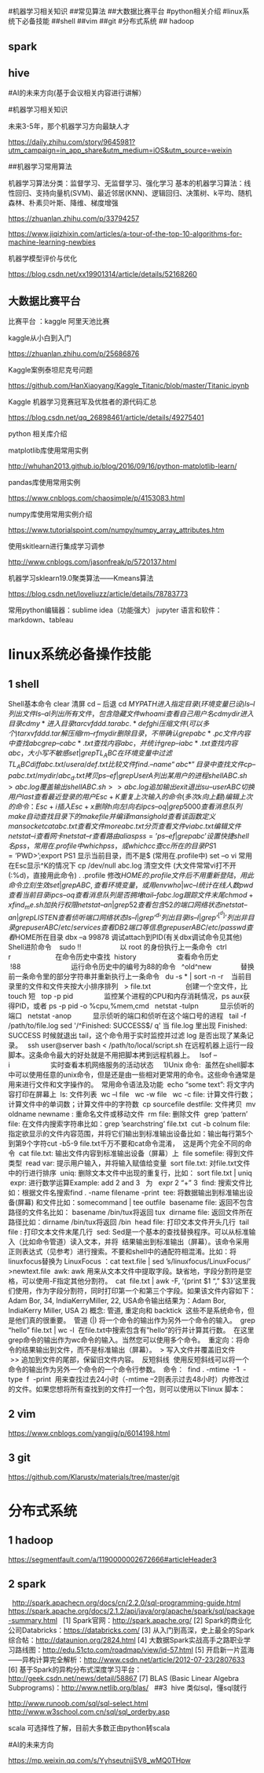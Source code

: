 # 

#机器学习相关知识
##常见算法
##大数据比赛平台
#python相关介绍
#linux系统下必备技能
##shell
##vim
##git
#分布式系统
## hadoop
## spark
## hive

#AI的未来方向(基于会议相关内容进行讲解）

#机器学习相关知识

未来3-5年，那个机器学习方向最缺人才

https://daily.zhihu.com/story/9645981?utm_campaign=in_app_share&utm_medium=iOS&utm_source=weixin

##机器学习常用算法

机器学习算法分类：监督学习、无监督学习、强化学习
基本的机器学习算法：线性回归、支持向量机(SVM)、最近邻居(KNN)、逻辑回归、决策树、k平均、随机森林、朴素贝叶斯、降维、梯度增强

https://zhuanlan.zhihu.com/p/33794257

https://www.jiqizhixin.com/articles/a-tour-of-the-top-10-algorithms-for-machine-learning-newbies


机器学模型评价与优化

https://blog.csdn.net/xx19901314/article/details/52168260

## 大数据比赛平台
比赛平台 ：kaggle  阿里天池比赛
 
kaggle从小白到入门

https://zhuanlan.zhihu.com/p/25686876

Kaggle案例泰坦尼克号问题

https://github.com/HanXiaoyang/Kaggle_Titanic/blob/master/Titanic.ipynb

Kaggle 机器学习竞赛冠军及优胜者的源代码汇总

https://blog.csdn.net/qq_26898461/article/details/49275401

python 相关库介绍

matplotlib库使用常用实例

http://whuhan2013.github.io/blog/2016/09/16/python-matplotlib-learn/

pandas库使用常用实例

https://www.cnblogs.com/chaosimple/p/4153083.html

numpy库使用常用实例介绍

https://www.tutorialspoint.com/numpy/numpy_array_attributes.htm

使用skitlearn进行集成学习调参

http://www.cnblogs.com/jasonfreak/p/5720137.html

机器学习sklearn19.0聚类算法——Kmeans算法

https://blog.csdn.net/loveliuzz/article/details/78783773


常用python编辑器：sublime  idea（功能强大） jupyter
语言和软件：markdown、tableau
# linux系统必备操作技能

## 1 shell

Shell基本命令
clear 清屏
cd – 后退
cd $MYPATH 进入指定目录(环境变量已设)
ls –l 列出文件
ls –al 列出所有文件，包含隐藏文件
whoami 查看自己用户名
cd mydir 进入目录
cd my* 进入目录
tar cvf ddd.tar abc.* def ghi 压缩文件(可以多个)
tar xvf ddd.tar 解压缩
rm –rf mydir 删除目录，不带确认
grep abc *.pc 文件内容中查找abc
grep –c abc *.txt 查找内容abc，并统计
grep –i abc *.txt 查找内容abc，大小写不敏感
set|grep TL_ABC 在环境变量中过滤TL_ABC
diff abc.txt /usera/def.txt 比较文件
find . –name “abc*” 目录中查找文件
cp –p abc.txt /mydir/abc_d.txt 拷贝
ps –ef|grep UserA 列出某用户的进程
shellABC.sh > abc.log 覆盖输出
shellABC.sh >> abc.log 追加输出
exit 退出
su –userABC 切换用户
last 查看最近登录的用户
Esc+K 重复上次输入的命令(多次k向上翻)
   编辑上次的命令： Esc+i 插入 Esc+x 删除 h 向左 l 向右
ipcs –oq|grep 5000 查看消息队列
make 自动查找目录下的makefile并编译
man sighold 查看该函数定义 man socket
cat abc.txt 查看文件
more abc.txt 分页查看文件
vi abc.txt 编辑文件
netstat –i 查看网卡
netstat –r 查看路由
alias pss=’ps –ef|grep abc’ 设置快捷shell名pss，常用在.profile中
which pss ，或which cc 查cc所在的目录
PS1=’$PWD>’;export PS1 显示当前目录，而不是$ (常用在.profile中)
set –o vi 常用在Esc显示^K的情况下
cp /dev/null abc.log 清空文件 (大文件常常vi打不开(:%d)，直接用此命令)
. .profile 修改$HOME的.profile文件后不用重新登陆，用此命令立刻生效
set|grep ABC, 查看环境变量，或用env
who|wc –l 统计在线人数
pwd 查看当前目录
ipcs –oq 查看消息队列是否拥堵
tail –f abc.log跟踪文件末尾
chmod +x find_me.sh 加执行权限
netstat –an|grep 52 查看包含52的端口网络状态
netstat –an|grep LISTEN 查看侦听端口网络状态
ls –l|grep ‘^d’ 列出目录
ls –l|grep ‘^[^d]’ 列出非目录
grep userABC /etc/services 查看DB2端口等信息
grep userABC /etc/passwd 查看$HOME所在目录
dbx –a 99878 调试attach到PID(有关dbx调试命令见其他)
 
Shell进阶命令
 
 sudo !!                    以 root 的身份执行上一条命令
 ctrl r                       在命令历史中查找
 history                     查看命令历史
 !88                          运行命令历史中的编号为88的命令
  ^old^new               替换前一条命令里的部分字符串并重新执行上一条命令
  du -s * | sort -n -r    当前目录里的文件和文件夹按大小排序排列
  > file.txt                  创建一个空文件，比 touch 短
  top -p pid                监控某个进程的CPU和内存消耗情况，ps aux获得PID，或者 ps -p pid -o %cpu,%mem,cmd
  netstat -tulpn           显示侦听的端口
  netstat -anop           显示侦听的端口和侦听在这个端口号的进程
  tail -f /path/to/file.log sed '/^Finished: SUCCESS$/ q' 当 file.log 里出现 Finished: SUCCESS 时候就退出 tail，这个命令用于实时监控并过滤 log 是否出现了某条记录。
  ssh user@server bash < /path/to/local/script.sh 在远程机器上运行一段脚本。这条命令最大的好处就是不用把脚本拷到远程机器上。
  lsof –i                     实时查看本机网络服务的活动状态
 
 
1)Unix 命令:
 虽然在shell脚本中可以使用任意的unix命令，但是还是由一些相对更常用的命令。这些命令通常是用来进行文件和文字操作的。
 常用命令语法及功能
 echo “some text”: 将文字内容打印在屏幕上
 ls: 文件列表
 wc –l file   wc -w file   wc -c file: 计算文件行数；计算文件中的单词数；计算文件中的字符数
 cp sourcefile destfile: 文件拷贝
 mv oldname newname : 重命名文件或移动文件
 rm file: 删除文件
 grep ‘pattern’ file: 在文件内搜索字符串比如：grep ’searchstring’ file.txt
 cut -b colnum file: 指定欲显示的文件内容范围，并将它们输出到标准输出设备比如：输出每行第5个到第9个字符cut -b5-9 file.txt千万不要和cat命令混淆，
 这是两个完全不同的命令
 cat file.txt: 输出文件内容到标准输出设备（屏幕）上
 file somefile: 得到文件类型
 read var: 提示用户输入，并将输入赋值给变量
 sort file.txt: 对file.txt文件中的行进行排序
 uniq: 删除文本文件中出现的重复行，比如： sort file.txt | uniq
 expr: 进行数学运算Example: add 2 and 3   为   expr 2 “+” 3
 find: 搜索文件比如：根据文件名搜索find . -name filename -print
 tee: 将数据输出到标准输出设备(屏幕) 和文件比如：somecommand | tee outfile
 basename file: 返回不包含路径的文件名比如： basename /bin/tux将返回 tux
 dirname file: 返回文件所在路径比如：dirname /bin/tux将返回 /bin
 head file: 打印文本文件开头几行
 tail file : 打印文本文件末尾几行
 sed: Sed是一个基本的查找替换程序。可以从标准输入（比如命令管道）读入文本，并将
 结果输出到标准输出（屏幕）。该命令采用正则表达式（见参考）进行搜索。不要和shell中的通配符相混淆。比如：将linuxfocus替换为 LinuxFocus ：cat text.file | sed ’s/linuxfocus/LinuxFocus/’ >newtext.file 
awk: awk 用来从文本文件中提取字段。缺省地，字段分割符是空格，可以使用-F指定其他分割符。
 cat  file.txt | awk -F, ‘{print $1 “,” $3}’这里我们使用，作为字段分割符，同时打印第一个和第三个字段。如果该文件内容如下： Adam Bor, 34, IndiaKerryMiller, 22, USA命令输出结果为：Adam Bor, IndiaKerry Miller, USA
2) 概念: 管道, 重定向和 backtick
 这些不是系统命令，但是他们真的很重要。
 管道 (|) 将一个命令的输出作为另外一个命令的输入。
 grep “hello” file.txt | wc -l
 在file.txt中搜索包含有”hello”的行并计算其行数。
 在这里grep命令的输出作为wc命令的输入。当然您可以使用多个命令。
 重定向：将命令的结果输出到文件，而不是标准输出（屏幕）。
 > 写入文件并覆盖旧文件
 >> 追加到文件的尾部，保留旧文件内容。
 反短斜线
 使用反短斜线可以将一个命令的输出作为另外一个命令的一个命令行参数。
 命令：
 find . -mtime  -1  -type  f  -print
 用来查找过去24小时（-mtime –2则表示过去48小时）内修改过的文件。如果您想将所有查找到的文件打一个包，则可以使用以下linux 脚本：

## 2 vim

https://www.cnblogs.com/yangjig/p/6014198.html

## 3 git

https://github.com/Klarustx/materials/tree/master/git

 # 分布式系统

## 1 hadoop

https://segmentfault.com/a/1190000002672666#articleHeader3

## 2 spark
 
http://spark.apachecn.org/docs/cn/2.2.0/sql-programming-guide.html
 
https://spark.apache.org/docs/2.1.2/api/java/org/apache/spark/sql/package-summary.html
 
[1] Spark官网：http://spark.apache.org/
[2] Spark的商业化公司Databricks：https://databricks.com/
[3] 从入门到高深，史上最全的Spark综合帖：http://dataunion.org/2824.html
[4] 大数据Spark实战高手之路职业学习路线图：http://edu.51cto.com/roadmap/view/id-57.html
[5] 开启新一片蓝海——异构计算完全解析：http://www.csdn.net/article/2012-07-23/2807633
[6] 基于Spark的异构分布式深度学习平台：http://geek.csdn.net/news/detail/58867
[7] BLAS (Basic Linear Algebra Subprograms)：http://www.netlib.org/blas/
 
##3  hive
类似sql，懂sql就行

http://www.runoob.com/sql/sql-select.html
 
http://www.w3school.com.cn/sql/sql_orderby.asp

scala 可选择性了解，目前大多数正由python转scala

#AI的未来方向

https://mp.weixin.qq.com/s/YyhseutnjjSV8_wMQ0THpw
